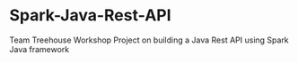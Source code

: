 # Spark-Java-Rest-API
Team Treehouse Workshop Project on building a Java Rest API using Spark Java framework
